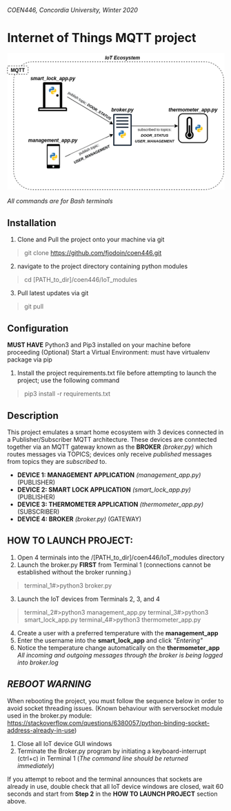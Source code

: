 _COEN446, Concordia University, Winter 2020_
# Internet of Things MQTT project
![](img/coen446_diagram.png)


_All commands are for Bash terminals_
## Installation
1. Clone and Pull the project onto your machine via git
> git clone https://github.com/fjodoin/coen446.git

2. navigate to the project directory containing python modules
> cd [PATH_to_dir]/coen446/IoT_modules

3. Pull latest updates via git
> git pull

## Configuration
__MUST HAVE__ Python3 and Pip3 installed on your machine before proceeding
(Optional) Start a Virtual Environment: must have virtualenv package via pip
1. Install the project requirements.txt file before attempting to launch the project; use the following command
>pip3 install -r requirements.txt

## Description
This project emulates a smart home ecosystem with 3 devices connected in a Publisher/Subscriber MQTT architecture. These devices are conntected together via an MQTT gateway known as the __BROKER__ _(broker.py)_ which routes messages via TOPICS; devices only receive _published_ messages from topics they are _subscribed_ to.

- __DEVICE 1: MANAGEMENT APPLICATION__ _(management_app.py)_	(PUBLISHER)
- __DEVICE 2: SMART LOCK APPLICATION__ _(smart_lock_app.py)_	(PUBLISHER)
- __DEVICE 3: THERMOMETER APPLICATION__ _(thermometer_app.py)_	(SUBSCRIBER)
- __DEVICE 4: BROKER__ _(broker.py)_				(GATEWAY)

## HOW TO LAUNCH PROJECT:
1. Open 4 terminals into the /[PATH_to_dir]/coen446/IoT_modules directory
2. Launch the broker.py __FIRST__ from Terminal 1 (connections cannot be established without the broker running.)
> terminal_1#>python3 broker.py
3. Launch the IoT devices from Terminals 2, 3, and 4
> terminal_2#>python3 management_app.py
> terminal_3#>python3 smart_lock_app.py
> terminal_4#>python3 thermometer_app.py 
4. Create a user with a preferred temperature with the __management_app__
4. Enter the username into the __smart_lock_app__ and click _"Entering"_
5. Notice the temperature change automatically on the __thermometer_app__
_All incoming and outgoing messages through the broker is being logged into broker.log_

## ___REBOOT WARNING___
When rebooting the project, you must follow the sequence below in order to avoid socket threading issues. (Known behaviour with serversocket module used in the broker.py module: https://stackoverflow.com/questions/6380057/python-binding-socket-address-already-in-use) 
1. Close all IoT device GUI windows
2. Terminate the Broker.py program by initiating a keyboard-interrupt (ctrl+c) in Terminal 1
(_The command line should be returned immediately_)

If you attempt to reboot and the terminal announces that sockets are already in use, double check that all IoT device windows are closed, wait 60 seconds and start from __Step 2__ in the __HOW TO LAUNCH PROJECT__ section above.

